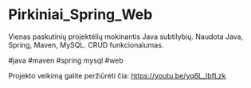 # Pirkiniai_Spring_Web

Vienas paskutinių projektėlių mokinantis Java subtilybių. Naudota Java, Spring, Maven, MySQL. CRUD funkcionalumas.

#java #maven #spring mysql #web

Projekto veikimą galite peržiūrėti čia: https://youtu.be/yq8L_lbfLzk
